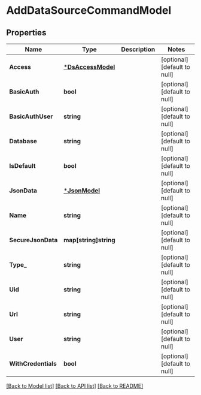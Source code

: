 # AddDataSourceCommandModel

## Properties
Name | Type | Description | Notes
------------ | ------------- | ------------- | -------------
**Access** | [***DsAccessModel**](DsAccess.md) |  | [optional] [default to null]
**BasicAuth** | **bool** |  | [optional] [default to null]
**BasicAuthUser** | **string** |  | [optional] [default to null]
**Database** | **string** |  | [optional] [default to null]
**IsDefault** | **bool** |  | [optional] [default to null]
**JsonData** | [***JsonModel**](Json.md) |  | [optional] [default to null]
**Name** | **string** |  | [optional] [default to null]
**SecureJsonData** | **map[string]string** |  | [optional] [default to null]
**Type_** | **string** |  | [optional] [default to null]
**Uid** | **string** |  | [optional] [default to null]
**Url** | **string** |  | [optional] [default to null]
**User** | **string** |  | [optional] [default to null]
**WithCredentials** | **bool** |  | [optional] [default to null]

[[Back to Model list]](../README.md#documentation-for-models) [[Back to API list]](../README.md#documentation-for-api-endpoints) [[Back to README]](../README.md)


